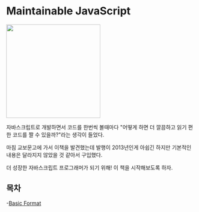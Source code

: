 # Maintainable JavaScript

<image src="./src/mj.jpg" width="250px">

자바스크립트로 개발하면서 코드를 한번씩 볼때마다 "어떻게 하면 더 깔끔하고 읽기 편한 코드를 짤 수 있을까?"라는 생각이 들었다.

마침 교보문고에 가서 이책을 발견했는데 발행이 2013년인게 아쉽긴 하지만 기본적인 내용은 달라지지 않았을 것 같아서 구입했다.

더 성장한 자바스크립트 프로그래머가 되기 위해! 이 책을 시작해보도록 하자.

## 목차

-[Basic Format](./BasicFormat.md)
